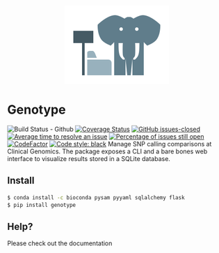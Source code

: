 <p align="center">
  <a href="https://github.com/Clinical-Genomics/genotype">
    <img width="240px" height="180px" src="artwork/icon.png"/>
  </a>
</p>


# Genotype 
![Build Status - Github][gh-actions-badge]
[![Coverage Status][coveralls-image]][coveralls-url]
[![GitHub issues-closed][closed-issues-img]][closed-issues-url]
[![Average time to resolve an issue][ismaintained-resolve-img]][ismaintained-resolve-url]
[![Percentage of issues still open][ismaintained-open-rate-img]][ismaintained-open-rate-url]
[![CodeFactor][codefactor-badge]][codefactor-url]
[![Code style: black][black-image]][black-url]
Manage SNP calling comparisons at Clinical Genomics. The package exposes a CLI and a bare bones web interface to visualize results stored in a SQLite database.

## Install

```bash
$ conda install -c bioconda pysam pyyaml sqlalchemy flask
$ pip install genotype
```

## Help?

Please check out the documentation


[readthedocs-url]: https://readthedocs.org/projects/genotype/?badge=latest
[readthedocs-img]: https://readthedocs.org/projects/genotype/badge/?version=latest

[gh-actions-badge]: https://github.com/Clinical-Genomics/genotype/workflows/Tests%20and%20Coverage/badge.svg
[closed-issues-img]: https://img.shields.io/github/issues-closed/Clinical-Genomics/genotype.svg
[closed-issues-url]: https://GitHub.com/Clinical-Genomics/genotype/issues?q=is%3Aissue+is%3Aclosed
[ismaintained-resolve-img]: http://isitmaintained.com/badge/resolution/Clinical-Genomics/genotype.svg
[ismaintained-resolve-url]: http://isitmaintained.com/project/Clinical-Genomics/genotype
[ismaintained-open-rate-img]: http://isitmaintained.com/badge/open/Clinical-Genomics/genotype.svg
[ismaintained-open-rate-url]: http://isitmaintained.com/project/Clinical-Genomics/genotype
[codefactor-badge]: https://www.codefactor.io/repository/github/clinical-genomics/genotype/badge
[codefactor-url]: https://www.codefactor.io/repository/github/clinical-genomics/genotype
[black-image]: https://img.shields.io/badge/code%20style-black-000000.svg
[black-url]: https://github.com/psf/black

[coveralls-url]: https://coveralls.io/github/Clinical-Genomics/genotype
[coveralls-image]: https://coveralls.io/repos/github/Clinical-Genomics/genotype/badge.svg?branch=master
